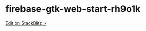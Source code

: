 # firebase-gtk-web-start-rh9o1k

[Edit on StackBlitz ⚡️](https://stackblitz.com/edit/firebase-gtk-web-start-rh9o1k)